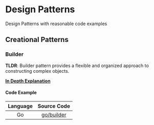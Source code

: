 # Design Patterns

Design Patterns with reasonable code examples 

## Creational Patterns

### Builder

**TLDR**: Builder pattern provides a flexible and organized approach to constructing complex objects.

[**In Depth Explanation**](docs/Builder.md)

#### Code Example

| Language |       Source Code        |
|:--------:|:------------------------:|
|    Go    | [go/builder](go/builder) |